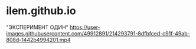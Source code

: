 # ilem.github.io

"ЭКСПЕРИМЕНТ ОДИН"
https://user-images.githubusercontent.com/49912891/214293791-8dfbfced-c91f-49ab-808d-1442b4994201.mp4


